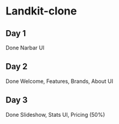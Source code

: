 # Landkit-clone
## Day 1
Done Narbar UI
## Day 2
Done Welcome, Features, Brands, About UI
## Day 3
Done Slideshow, Stats UI, Pricing (50%) 